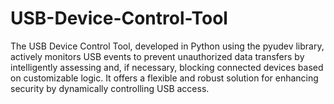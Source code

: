 # USB-Device-Control-Tool
The USB Device Control Tool, developed in Python using the pyudev library, actively monitors USB events to prevent unauthorized data transfers by intelligently assessing and, if necessary, blocking connected devices based on customizable logic. It offers a flexible and robust solution for enhancing security by dynamically controlling USB access.
